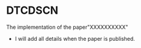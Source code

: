 # DTCDSCN
The implementation of the paper"XXXXXXXXXX"

* I will add all details when the paper is published.
